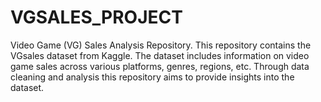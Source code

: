 # VGSALES_PROJECT
Video Game (VG) Sales Analysis Repository. This repository contains the VGsales dataset from Kaggle.  The dataset includes information on video game sales across various platforms, genres, regions, etc. Through data cleaning and analysis this repository aims to provide insights into the dataset.

